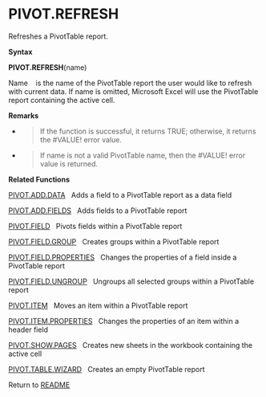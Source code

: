 # PIVOT.REFRESH

Refreshes a PivotTable report.

**Syntax**

**PIVOT.REFRESH**(name)

Name&nbsp;&nbsp;&nbsp;&nbsp;is the name of the PivotTable report the
user would like to refresh with current data. If name is omitted,
Microsoft Excel will use the PivotTable report containing the active
cell.

**Remarks**

  - > If the function is successful, it returns TRUE; otherwise, it
    > returns the \#VALUE\! error value.

  - > If name is not a valid PivotTable name, then the \#VALUE\! error
    > value is returned.

**Related Functions**

[PIVOT.ADD.DATA](PIVOT.ADD.DATA.md)&nbsp;&nbsp;&nbsp;Adds a field to a PivotTable report as a
data field

[PIVOT.ADD.FIELDS](PIVOT.ADD.FIELDS.md)&nbsp;&nbsp;&nbsp;Adds fields to a PivotTable report

[PIVOT.FIELD](PIVOT.FIELD.md)&nbsp;&nbsp;&nbsp;Pivots fields within a PivotTable report

[PIVOT.FIELD.GROUP](PIVOT.FIELD.GROUP.md)&nbsp;&nbsp;&nbsp;Creates groups within a PivotTable
report

[PIVOT.FIELD.PROPERTIES](PIVOT.FIELD.PROPERTIES.md)&nbsp;&nbsp;&nbsp;Changes the properties of a
field inside a PivotTable report

[PIVOT.FIELD.UNGROUP](PIVOT.FIELD.UNGROUP.md)&nbsp;&nbsp;&nbsp;Ungroups all selected groups within
a PivotTable report

[PIVOT.ITEM](PIVOT.ITEM.md)&nbsp;&nbsp;&nbsp;Moves an item within a PivotTable report

[PIVOT.ITEM.PROPERTIES](PIVOT.ITEM.PROPERTIES.md)&nbsp;&nbsp;&nbsp;Changes the properties of an item
within a header field

[PIVOT.SHOW.PAGES](PIVOT.SHOW.PAGES.md)&nbsp;&nbsp;&nbsp;Creates new sheets in the workbook
containing the active cell

[PIVOT.TABLE.WIZARD](PIVOT.TABLE.WIZARD.md)&nbsp;&nbsp;&nbsp;Creates an empty PivotTable report



Return to [README](README.md#P)

